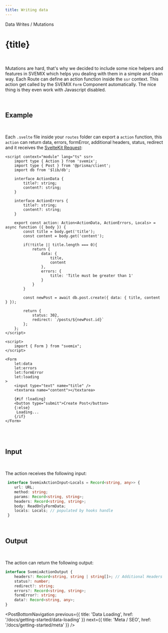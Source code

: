 ```yaml
---
title: Writing data
---
```


<script context="module">
	export const prerender = true;
</script>
<script>
	import PostBottomNavigation from "../../../components/PostBottomNavigation.svelte";
</script>

<p class="mb-4 leading-6 font-semibold text-sky-300">Data Writes / Mutations</p>

# {title}

<br>

Mutations are hard, that's why we decided to include some nice helpers and features in SVEMIX which helps you dealing with them in a simple and clean way.
Each Route can define an action function inside the `ssr` context. This action get called by the SVEMIX `Form` Component automatically. The nice thing is they even work with Javascript disabled.

<br>

<h2 id="example">Example</h2>

<br>

Each `.svelte` file inside your `routes` folder can export a `action` function, this `action` can return data, errors, formError, additional headers, status, redirect and it receives the [SvelteKit Request](https://kit.svelte.dev/docs#routing-endpoints):

```svelte
<script context="module" lang="ts" ssr>
	import type { Action } from 'svemix';
	import type { Post } from '@prisma/client';
	import db from '$lib/db';

	interface ActionData {
		title?: string;
		content?: string;
	}

    interface ActionErrors {
        title?: string;
        content?: string;
    }

	export const action: Action<ActionData, ActionErrors, Locals> = async function ({ body }) {
        const title = body.get('title');
		const content = body.get('content');

        if(!title || title.length === 0){
            return {
                data: {
                    title,
                    content
                },
                errors: {
                    title: 'Title must be greater than 1'
                }
            }
        }

        const newPost = await db.post.create({ data: { title, content } });

		return {
			status: 302,
            redirect: `/posts/${newPost.id}`
		};
	};
</script>

<script>
    import { Form } from "svemix";
</script>

<Form
    let:data
    let:errors
    let:formError
    let:loading
>
    <input type="text" name="title" />
    <textarea name="content"></textarea>

    {#if !loading}
    <button type="submit">Create Post</button>
    {:else}
     Loading...
    {/if}
</Form>
```

<br>

<br>

<h2 id="input">Input</h2>

<br>

The action receives the following input:

```ts
 interface SvemixActionInput<Locals = Record<string, any>> {
    url: URL;
	method: string;
	params: Record<string, string>;
	headers: Record<string, string>;
    body: ReadOnlyFormData;
	locals: Locals; // populated by hooks handle
 }
```

<br>

<h2 id="output">Output</h2>

<br>

The action can return the following output:

```ts
interface SvemixActionOutput {
	headers?: Record<string, string | string[]>; // Additional Headers
	status?: number;
	redirect?: string;
	errors?: Record<string, string>;
    formError?: string;
    data?: Record<string, any>;
}
```

<PostBottomNavigation
previous={{ title: 'Data Loading', href: '/docs/getting-started/data-loading' }}
next={{ title: 'Meta / SEO', href: '/docs/getting-started/meta'  }}
/>

